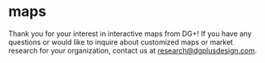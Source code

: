 # maps

Thank you for your interest in interactive maps from DG+! If you have any questions or would like to inquire about customized maps or market research for your organization, contact us at research@dgplusdesign.com.
